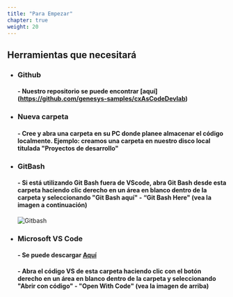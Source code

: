 ```yaml
---
title: "Para Empezar"
chapter: true
weight: 20
---
```


## Herramientas que necesitará


* ### Github 
    #### - Nuestro repositorio se puede encontrar [aquí] (https://github.com/genesys-samples/cxAsCodeDevlab)

* ### Nueva carpeta
    #### - Cree y abra una carpeta en su PC donde planee almacenar el código localmente. Ejemplo: creamos una carpeta en nuestro disco local titulada "Proyectos de desarrollo"


* ### GitBash
    #### - Si está utilizando Git Bash fuera de VScode, abra Git Bash desde esta carpeta haciendo clic derecho en un área en blanco dentro de la carpeta y seleccionando "Git Bash aquí" - “Git Bash Here" (vea la imagen a continuación)
     ![Gitbash](/images/gitbash.png)
    
* ### Microsoft VS Code
    #### - Se puede descargar [Aquí](https://code.visualstudio.com/download)
    #### - Abra el código VS de esta carpeta haciendo clic con el botón derecho en un área en blanco dentro de la carpeta y seleccionando "Abrir con código" - "Open With Code" (vea la imagen de arriba)

